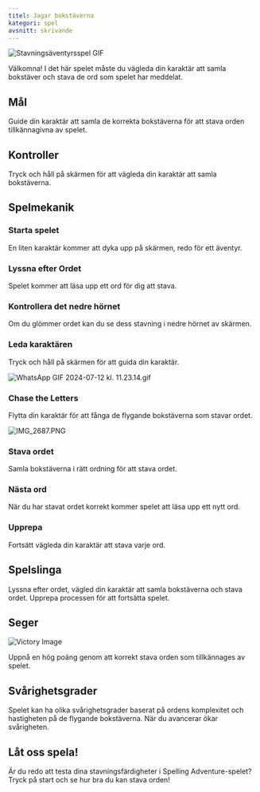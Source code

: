 ```yaml
---
titel: Jagar bokstäverna
kategori: spel
avsnitt: skrivande
---
```

![Stavningsäventyrsspel GIF](https://help.Studycat.com/hc/article_attachments/34964422592281)


Välkomna! I det här spelet måste du vägleda din karaktär att samla bokstäver och stava de ord som spelet har meddelat.


## Mål


Guide din karaktär att samla de korrekta bokstäverna för att stava orden tillkännagivna av spelet.


## Kontroller


Tryck och håll på skärmen för att vägleda din karaktär att samla bokstäverna.


## Spelmekanik


### Starta spelet


En liten karaktär kommer att dyka upp på skärmen, redo för ett äventyr.


### Lyssna efter Ordet


Spelet kommer att läsa upp ett ord för dig att stava.


### Kontrollera det nedre hörnet


Om du glömmer ordet kan du se dess stavning i nedre hörnet av skärmen.


### Leda karaktären


Tryck och håll på skärmen för att guida din karaktär.


![WhatsApp GIF 2024-07-12 kl. 11.23.14.gif](https://help.Studycat.com/hc/article_attachments/349644428229401)


### Chase the Letters


Flytta din karaktär för att fånga de flygande bokstäverna som stavar ordet.


![IMG_2687.PNG](https://help.Studycat.com/hc/article_attachments/34824459449625)


### Stava ordet


Samla bokstäverna i rätt ordning för att stava ordet.


### Nästa ord


När du har stavat ordet korrekt kommer spelet att läsa upp ett nytt ord.


### Upprepa


Fortsätt vägleda din karaktär att stava varje ord.


## Spelslinga


Lyssna efter ordet, vägled din karaktär att samla bokstäverna och stava ordet. Upprepa processen för att fortsätta spelet.


## Seger


![Victory Image](https://help.Studycat.com/hc/article_attachments/349644428232601)


Uppnå en hög poäng genom att korrekt stava orden som tillkännages av spelet.


## Svårighetsgrader


Spelet kan ha olika svårighetsgrader baserat på ordens komplexitet och hastigheten på de flygande bokstäverna. När du avancerar ökar svårigheten.


## Låt oss spela!


Är du redo att testa dina stavningsfärdigheter i Spelling Adventure-spelet? Tryck på start och se hur bra du kan stava orden!